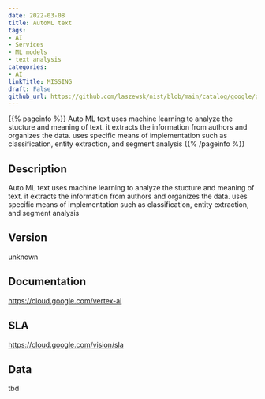 ```yaml
---
date: 2022-03-08
title: AutoML text
tags: 
- AI
- Services
- ML models
- text analysis
categories: 
- AI
linkTitle: MISSING
draft: False         
github_url: https://github.com/laszewsk/nist/blob/main/catalog/google/google_auto_ml_text.yaml
---
```


{{% pageinfo %}}
Auto ML text uses machine learning to analyze the stucture and meaning of text. it extracts the information from authors and organizes the data. uses specific means of implementation such as classification, entity extraction, and segment analysis
{{% /pageinfo %}}

## Description

Auto ML text uses machine learning to analyze the stucture and meaning of text. it extracts the information from authors and organizes the data. uses specific means of implementation such as classification, entity extraction, and segment analysis

## Version

unknown

## Documentation

https://cloud.google.com/vertex-ai

## SLA

https://cloud.google.com/vision/sla

## Data

tbd
